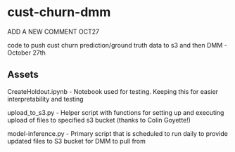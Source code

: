 # cust-churn-dmm

ADD A NEW COMMENT OCT27

code to push cust churn prediction/ground truth data to s3 and then DMM - October 27th

## Assets

CreateHoldout.ipynb - Notebook used for testing. Keeping this for easier interpretability and testing

upload_to_s3.py - Helper script with functions for setting up and executing upload of files to specified s3 bucket (thanks to Colin Goyette!)

model-inference.py - Primary script that is scheduled to run daily to provide updated files to S3 bucket for DMM to pull from



